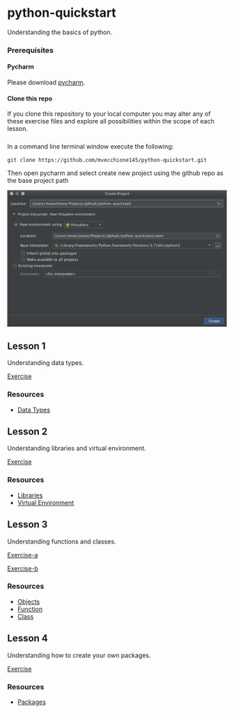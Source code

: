 # python-quickstart
Understanding the basics of python.

### Prerequisites

#### Pycharm

Please download [pycharm](https://www.jetbrains.com/pycharm/download/).

#### Clone this repo

If you clone this repository to your local computer you may alter any of these exercise files and explore all
possibilities within the scope of each lesson.

##### 

In a command line terminal window execute the following:
```
git clone https://github.com/mvecchione145/python-quickstart.git
```
Then open pycharm and select create new project using the github repo as the base project path

![Image of pycharm project](pycharm-new-project.png)

## Lesson 1

Understanding data types.

[Exercise](https://github.com/mvecchione145/python-quickstart/blob/main/lesson-01.py)

### Resources

- [Data Types](https://github.com/mvecchione145/python-quickstart/blob/main/resources/data_types.md)

## Lesson 2

Understanding libraries and virtual environment.

[Exercise](https://github.com/mvecchione145/python-quickstart/blob/main/lesson-02.py)

### Resources

- [Libraries](https://github.com/mvecchione145/python-quickstart/blob/main/resources/libraries.md)
- [Virtual Environment](https://github.com/mvecchione145/python-quickstart/blob/main/resources/virtual_env.md)

## Lesson 3

Understanding functions and classes.

[Exercise-a](https://github.com/mvecchione145/python-quickstart/blob/main/lesson-03a.py)

[Exercise-b](https://github.com/mvecchione145/python-quickstart/blob/main/lesson-03b.py)

### Resources

- [Objects]()
- [Function]()
- [Class]()

## Lesson 4

Understanding how to create your own packages.

[Exercise](https://github.com/mvecchione145/python-quickstart/blob/main/lesson-04.py)

### Resources

- [Packages]()
